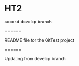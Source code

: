 # HT2

second develop branch

======

README file for the GitTest project

======

Updating from develop branch